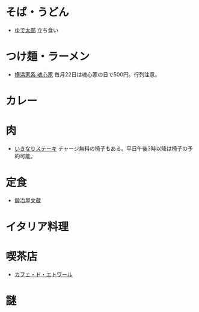# そば・うどん

+ [ゆで太郎](https://tabelog.com/tokyo/A1308/A130803/13006289/)
立ち食い

# つけ麺・ラーメン

+ [横浜家系 魂心家](https://tabelog.com/tokyo/A1309/A130904/13164582/)
毎月22日は魂心家の日で500円。行列注意。

# カレー

# 肉

+ [いきなりステーキ](http://ikinaristeak.com/shopinfo/ichigaya/)
チャージ無料の椅子もある。平日午後3時以降は椅子の予約可能。

# 定食

+ [鍛冶屋文蔵](https://tabelog.com/tokyo/A1309/A130904/13129487/)

# イタリア料理

# 喫茶店

+ [カフェ・ド・エトワール](https://tabelog.com/tokyo/A1309/A130904/13050599/)

# 謎